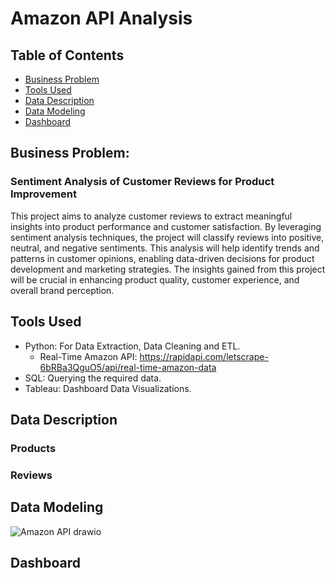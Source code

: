 # Amazon API Analysis

## Table of Contents
* [Business Problem](#business-problem)
* [Tools Used](#tools-used)
* [Data Description](#data-description)
* [Data Modeling](#data-modeling)
* [Dashboard](#dashboard)

## Business Problem: 
### Sentiment Analysis of Customer Reviews for Product Improvement

This project aims to analyze customer reviews to extract meaningful insights into product performance and customer satisfaction. By leveraging sentiment analysis techniques, the project will classify reviews into positive, neutral, and negative sentiments. This analysis will help identify trends and patterns in customer opinions, enabling data-driven decisions for product development and marketing strategies. The insights gained from this project will be crucial in enhancing product quality, customer experience, and overall brand perception.

## Tools Used
- Python: For Data Extraction, Data Cleaning and ETL.
  - Real-Time Amazon API: https://rapidapi.com/letscrape-6bRBa3QguO5/api/real-time-amazon-data 
- SQL: Querying the required data.
- Tableau: Dashboard Data Visualizations.

## Data Description
### Products 

### Reviews

## Data Modeling
![Amazon API drawio](https://github.com/user-attachments/assets/82858a1d-fa57-48d9-91e4-7061b877ddb4)

## Dashboard
